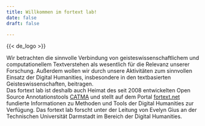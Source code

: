 ```yaml
---
title: Willkommen im fortext lab!
date: false
draft: false

---
```



{{< de_logo >}}

 Wir betrachten die sinnvolle Verbindung von geisteswissenschaftlichem und computationellem Textverstehen als wesentlich für die Relevanz unserer Forschung. Außerdem wollen wir durch unsere Aktivitäten zum sinnvollen Einsatz der Digital Humanities, insbesondere in den textbasierten Geisteswissenschaften, beitragen. <br>
Das fortext lab ist deshalb auch Heimat des seit 2008 entwickelten Open Source Annotationstools [CATMA](https://catma.de) und stellt auf dem Portal [fortext.net](https://fortext.net) fundierte Informationen zu Methoden und Tools der Digital Humanities zur Verfügung.
Das fortext lab forscht unter der Leitung von Evelyn Gius an der Technischen Universität Darmstadt im Bereich der Digital Humanities. <br>
<br>
                

